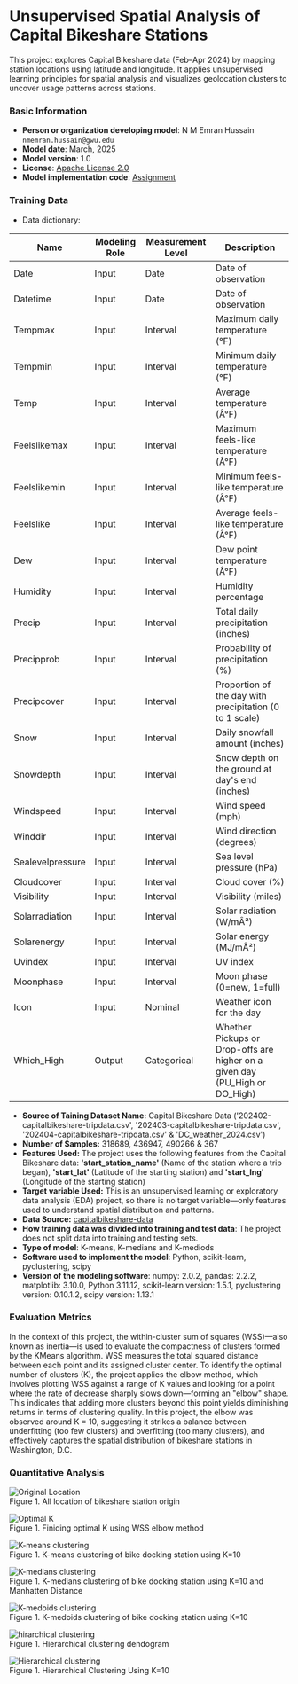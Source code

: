 # Unsupervised Spatial Analysis of Capital Bikeshare Stations 
This project explores Capital Bikeshare data (Feb–Apr 2024) by mapping station locations using latitude and longitude. It applies unsupervised learning principles for spatial analysis and visualizes geolocation clusters to uncover usage patterns across stations.

### Basic Information

* **Person or organization developing model**: N M Emran Hussain `nmemran.hussain@gwu.edu`
* **Model date**: March, 2025
* **Model version**: 1.0 
* **License**: [Apache License 2.0](https://github.com/nmemranhussain/RML_A_1_Group_11/blob/main/LICENSE)
* **Model implementation code**: [Assignment](https://github.com/nmemranhussain/6315_A_1/blob/main/6315_A_2.ipynb)

### Training Data

* Data dictionary: 

| Name | Modeling Role | Measurement Level| Description |
|------|---------------|------------------|-------------|
| Date	| Input	| Date	| Date of observation |
| Datetime |	Input	| Date	| Date of observation |
| Tempmax	| Input	|Interval	|Maximum daily temperature (°F) |
| Tempmin	| Input	| Interval	| Minimum daily temperature (°F) |
| Temp	| Input	| Interval	| Average temperature (Â°F) |
| Feelslikemax	| Input	| Interval	| Maximum feels-like temperature (Â°F) |
| Feelslikemin	| Input	| Interval	| Minimum feels-like temperature (Â°F) |
| Feelslike	| Input	| Interval	| Average feels-like temperature (Â°F) |
| Dew	| Input	| Interval	| Dew point temperature (Â°F) |
| Humidity	| Input	| Interval	| Humidity percentage |
| Precip	| Input	| Interval	| Total daily precipitation (inches) |
| Precipprob	| Input	 | Interval	| Probability of precipitation (%) |
| Precipcover	| Input	| Interval	| Proportion of the day with precipitation (0 to 1 scale) |
| Snow	| Input	| Interval	| Daily snowfall amount (inches) |
| Snowdepth	| Input	| Interval	| Snow depth on the ground at day's end (inches) |
| Windspeed	| Input	| Interval	| Wind speed (mph) |
| Winddir	| Input	| Interval	| Wind direction (degrees) |
| Sealevelpressure	| Input	| Interval	| Sea level pressure (hPa) |
| Cloudcover	| Input	| Interval	| Cloud cover (%) |
| Visibility	| Input	| Interval	| Visibility (miles) |
| Solarradiation	| Input	| Interval	| Solar radiation (W/mÂ²) |
| Solarenergy	| Input	| Interval	| Solar energy (MJ/mÂ²) |
| Uvindex	| Input	| Interval	| UV index |
| Moonphase	| Input	| Interval	| Moon phase (0=new, 1=full) |
| Icon	| Input	| Nominal	| Weather icon for the day |
| Which_High | Output | Categorical | Whether Pickups or Drop-offs are higher on a given day (PU_High or DO_High) |

- **Source of Taining Dataset Name:** Capital Bikeshare Data ('202402-capitalbikeshare-tripdata.csv', '202403-capitalbikeshare-tripdata.csv', '202404-capitalbikeshare-tripdata.csv' & 'DC_weather_2024.csv')  
- **Number of Samples:** 318689, 436947, 490266 & 367  
- **Features Used:** The project uses the following features from the Capital Bikeshare data: **'start_station_name'** (Name of the station where a trip began), **'start_lat'** (Latitude of the starting station) and **'start_lng'** (Longitude of the starting station)
- **Target variable Used:** This is an unsupervised learning or exploratory data analysis (EDA) project, so there is no target variable—only features used to understand spatial distribution and patterns.
- **Data Source:** [capitalbikeshare-data](https://s3.amazonaws.com/capitalbikeshare-data/index.html)
- **How training data was divided into training and test data**: The project does not split data into training and testing sets.
- **Type of model**: K-means, K-medians and K-mediods
- **Software used to implement the model**: Python, scikit-learn, pyclustering, scipy
- **Version of the modeling software**: numpy: 2.0.2, pandas: 2.2.2, matplotlib: 3.10.0, Python 3.11.12, scikit-learn version: 1.5.1, pyclustering version: 0.10.1.2, scipy version: 1.13.1

### Evaluation Metrics
In the context of this project, the within-cluster sum of squares (WSS)—also known as inertia—is used to evaluate the compactness of clusters formed by the KMeans algorithm. WSS measures the total squared distance between each point and its assigned cluster center. To identify the optimal number of clusters (K), the project applies the elbow method, which involves plotting WSS against a range of K values and looking for a point where the rate of decrease sharply slows down—forming an "elbow" shape. This indicates that adding more clusters beyond this point yields diminishing returns in terms of clustering quality. In this project, the elbow was observed around K = 10, suggesting it strikes a balance between underfitting (too few clusters) and overfitting (too many clusters), and effectively captures the spatial distribution of bikeshare stations in Washington, D.C.

### Quantitative Analysis

![Original Location](6315_A_2_1.jpg)  
Figure 1. All location of bikeshare station origin

![Optimal K](6315_A_2_2.jpg)  
Figure 1. Finiding optimal K using WSS elbow method

![K-means clustering](6315_A_2_3.jpg)  
Figure 1. K-means clustering of bike docking station using K=10

![K-medians clustering](6315_A_2_4.jpg)  
Figure 1. K-medians clustering of bike docking station using K=10 and Manhatten Distance

![K-medoids clustering](6315_A_2_5.jpg)  
Figure 1. K-medoids clustering of bike docking station using K=10 

![hirarchical clustering](6315_A_2_6.jpg)  
Figure 1. Hierarchical clustering dendogram

![Hierarchical clustering](6315_A_2_7.jpg)  
Figure 1. Hierarchical Clustering Using K=10


